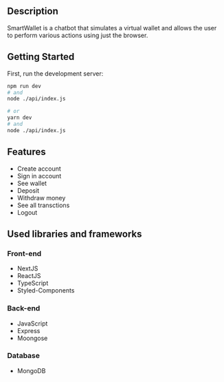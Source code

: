 ## Description
SmartWallet is a chatbot that simulates a virtual wallet and allows the user to perform various actions using just the browser.

## Getting Started

First, run the development server:

```bash
npm run dev
# and
node ./api/index.js

# or
yarn dev
# and
node ./api/index.js
```

## Features
- Create account
- Sign in account
- See wallet
- Deposit
- Withdraw money
- See all transctions
- Logout

## Used libraries and frameworks
### Front-end
- NextJS
- ReactJS
- TypeScript
- Styled-Components

### Back-end
- JavaScript
- Express
- Moongose

### Database
- MongoDB
